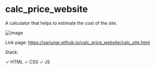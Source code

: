 # calc_price_website

A calculator that helps to estimate the cost of the site.

![image](https://user-images.githubusercontent.com/90380387/223303487-bcb15e0d-3fa7-44e4-8d19-739dc40b2a60.png)

Link page: https://sariunar.github.io/calc_price_website/calc_site.html

Stack:

✓   HTML
✓   CSS
✓   JS
